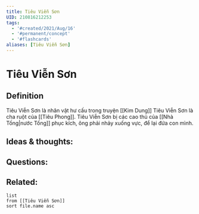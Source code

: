 ```yaml
---
title: Tiêu Viễn Sơn
UID: 210816212253
tags:
  - '#created/2021/Aug/16'
  - '#permanent/concept'
  - '#flashcards'
aliases: [Tiêu Viễn Sơn]
---
```

# Tiêu Viễn Sơn

## Definition
Tiêu Viễn Sơn là nhân vật hư cấu trong truyện [[Kim Dung]]
Tiêu Viễn Sơn là cha ruột của [[Tiêu Phong]]. 
Tiêu Viễn Sơn bị các cao thủ của [[Nhà Tống|nước Tống]] phục kích, ông phải nhảy xuống vực, để lại đứa con mình.

## Ideas & thoughts:


## Questions:


## Related:
```dataview
list
from [[Tiêu Viễn Sơn]]
sort file.name asc
```